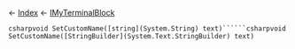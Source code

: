 ← [Index](Api-Index) ← [IMyTerminalBlock](Sandbox.ModAPI.Ingame.IMyTerminalBlock)

```csharpvoid SetCustomName([string](System.String) text)``````csharpvoid SetCustomName([StringBuilder](System.Text.StringBuilder) text)```